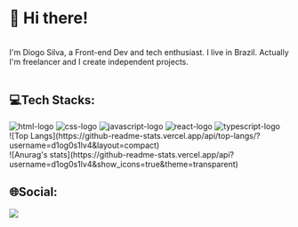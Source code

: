 <h1>👋 Hi there!</h1>
<br/>
I'm Diogo Silva, a Front-end Dev and tech enthusiast. I live in Brazil. Actually I'm freelancer and I create independent projects.
<br/>
<br/>
<h2>💻Tech Stacks:</h2>
 <img src="https://img.shields.io/badge/HTML5-E34F26?style=for-the-badge&logo=html5&logoColor=white" alt="html-logo"/>
 <img src="https://img.shields.io/badge/CSS3-1572B6?style=for-the-badge&logo=css3&logoColor=white" alt="css-logo"/>
 <img src="https://img.shields.io/badge/JavaScript-F7DF1E?style=for-the-badge&logo=javascript&logoColor=black" alt="javascript-logo"/>
 <img src="https://img.shields.io/badge/React-20232A?style=for-the-badge&logo=react&logoColor=61DAFB" alt="react-logo"/>
 <img src="https://img.shields.io/badge/TypeScript-007ACC?style=for-the-badge&logo=typescript&logoColor=white" alt="typescript-logo"/>
 <br/>
 ![Top Langs](https://github-readme-stats.vercel.app/api/top-langs/?username=d1og0s1lv4&layout=compact)
 <br/>
 ![Anurag's stats](https://github-readme-stats.vercel.app/api?username=d1og0s1lv4&show_icons=true&theme=transparent)
 <br/>
 <h2>🌐Social:</h2>
 <a href="https://www.linkedin.com/in/diogo-gabriel-da-silva/">
 <img src="https://img.shields.io/badge/LinkedIn-0077B5?style=for-the-badge&logo=linkedin&logoColor=white"/><a/>

